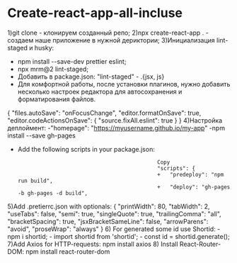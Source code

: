 # Create-react-app-all-incluse
1)git clone - клонируем созданный репо;
2)npx create-react-app . - создаем наше приложение в нужной дериктории;
3)Инициализация lint-staged и husky:
- npm install --save-dev prettier eslint;
- npx mrm@2 lint-staged;
- Добавить в package.json: "lint-staged" - .{jsx, js}
- Для комфортной работы, после установки плагинов, нужно добавить несколько настроек редактора для автосохранения и форматирования файлов.

{
  "files.autoSave": "onFocusChange",
  "editor.formatOnSave": true,
  "editor.codeActionsOnSave": {
    "source.fixAll.eslint": true
  }
}
4)Настройка деплоймент:
-"homepage": "https://myusername.github.io/my-app"
-npm install --save gh-pages
- Add the following scripts in your package.json:

                                                  Copy
                                                  "scripts": {
                                                  +   "predeploy": "npm run build",
                                                  +   "deploy": "gh-pages -b gh-pages -d build",
5)Add .pretierrc.json with optionals:
    {
  "printWidth": 80,
  "tabWidth": 2,
  "useTabs": false,
  "semi": true,
  "singleQuote": true,
  "trailingComma": "all",
  "bracketSpacing": true,
  "jsxBracketSameLine": false,
  "arrowParens": "avoid",
  "proseWrap": "always"
}
6) For generated some id use Shortid: 
    - npm i shortid;
    - import shortid from 'shortid';
    - const id = shortid.generate();
7)Add Axios for HTTP-requests: npm install axios
8) Install React-Router-DOM: npm install react-router-dom
